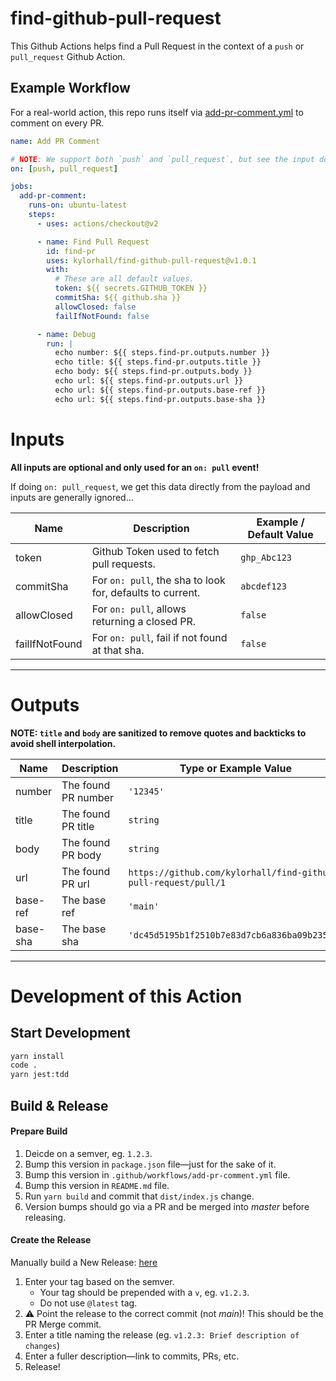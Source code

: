 # find-github-pull-request

This Github Actions helps find a Pull Request in the context of a `push` or `pull_request` Github Action.

## Example Workflow

For a real-world action, this repo runs itself via [add-pr-comment.yml](https://github.com/kylorhall/find-github-pull-request/blob/main/.github/workflows/add-pr-comment.yml) to comment on every PR.

```yaml
name: Add PR Comment

# NOTE: We support both `push` and `pull_request`, but see the input documentation as they are different.
on: [push, pull_request]

jobs:
  add-pr-comment:
    runs-on: ubuntu-latest
    steps:
      - uses: actions/checkout@v2

      - name: Find Pull Request
        id: find-pr
        uses: kylorhall/find-github-pull-request@v1.0.1
        with:
          # These are all default values.
          token: ${{ secrets.GITHUB_TOKEN }}
          commitSha: ${{ github.sha }}
          allowClosed: false
          failIfNotFound: false

      - name: Debug
        run: |
          echo number: ${{ steps.find-pr.outputs.number }}
          echo title: ${{ steps.find-pr.outputs.title }}
          echo body: ${{ steps.find-pr.outputs.body }}
          echo url: ${{ steps.find-pr.outputs.url }}
          echo url: ${{ steps.find-pr.outputs.base-ref }}
          echo url: ${{ steps.find-pr.outputs.base-sha }}
```

# Inputs

**All inputs are optional and only used for an `on: pull` event!**

If doing `on: pull_request`, we get this data directly from the payload and inputs are generally ignored…

| Name           | Description                                               | Example / Default Value |
| -------------- | --------------------------------------------------------- | ----------------------- |
| token          | Github Token used to fetch pull requests.                 | `ghp_Abc123`            |
| commitSha      | For `on: pull`, the sha to look for, defaults to current. | `abcdef123`             |
| allowClosed    | For `on: pull`, allows returning a closed PR.             | `false`                 |
| failIfNotFound | For `on: pull`, fail if not found at that sha.            | `false`                 |

---

# Outputs

**NOTE: `title` and `body` are sanitized to remove quotes and backticks to avoid shell interpolation.**

| Name     | Description         | Type or Example Value                                          |
| -------- | ------------------- | -------------------------------------------------------------- |
| number   | The found PR number | `'12345'`                                                      |
| title    | The found PR title  | `string`                                                       |
| body     | The found PR body   | `string`                                                       |
| url      | The found PR url    | `https://github.com/kylorhall/find-github-pull-request/pull/1` |
| base-ref | The base ref        | `'main'`                                                       |
| base-sha | The base sha        | `'dc45d5195b1f2510b7e83d7cb6a836ba09b2358d'`                                                       |

---

# Development of this Action

## Start Development

```bash
yarn install
code .
yarn jest:tdd
```

## Build & Release

#### Prepare Build

1. Deicde on a semver, eg. `1.2.3`.
2. Bump this version in `package.json` file—just for the sake of it.
3. Bump this version in `.github/workflows/add-pr-comment.yml` file.
4. Bump this version in `README.md` file.
5. Run `yarn build` and commit that `dist/index.js` change.
6. Version bumps should go via a PR and be merged into _master_ before releasing.

#### Create the Release

Manually build a New Release: [here](https://github.com/kylorhall/find-github-pull-request/releases/new)

1. Enter your tag based on the semver.
   - Your tag should be prepended with a `v`, eg. `v1.2.3`.
   - Do not use `@latest` tag.
2. :warning: Point the release to the correct commit (not _main_)! This should be the PR Merge commit.
3. Enter a title naming the release (eg. `v1.2.3: Brief description of changes`)
4. Enter a fuller description—link to commits, PRs, etc.
5. Release!
